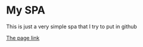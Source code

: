 # My SPA

This is just a very simple spa that I try to put in github

[The page link](https://it-tsai.github.io/my-spa/)
